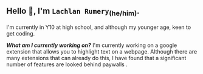 ## Hello 👋, I'm `Lachlan Rumery`<sub>(he/him)</sub>.
I'm currently in Y10 at high school, and although my younger age, keen to get coding. 


***What am I currently working on?***
I'm currently working on a google extension that allows you to highlight text on a webpage. Although there are many extensions that can already do this, I have found that a significant number of features are looked behind paywalls . 


<!--
**LachlanRumery/LachlanRumery** is a ✨ _special_ ✨ repository because its `README.md` (this file) appears on your GitHub profile.

Here are some ideas to get you started:

- 🔭 I’m currently working on ...
- 🌱 I’m currently learning ...
- 👯 I’m looking to collaborate on ...
- 🤔 I’m looking for help with ...
- 💬 Ask me about ...
- 📫 How to reach me: ...
- 😄 Pronouns: ...
- ⚡ Fun fact: ...
-->
